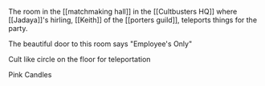 The room in the [[matchmaking hall]] in the [[Cultbusters HQ]] where [[Jadaya]]'s hirling, [[Keith]] of the [[porters guild]], teleports things for the party.

The beautiful door to this room says "Employee's Only"

Cult like circle on the floor for teleportation

Pink Candles